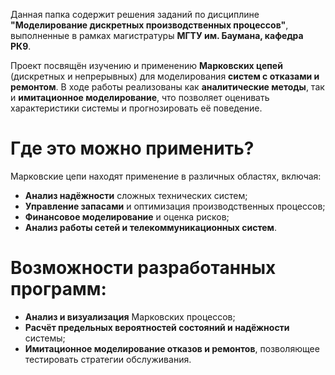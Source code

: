 Данная папка содержит решения заданий по дисциплине **"Моделирование дискретных производственных процессов"**, выполненные в рамках магистратуры **МГТУ им. Баумана, кафедра РК9**.

Проект посвящён изучению и применению **Марковских цепей** (дискретных и непрерывных) для моделирования **систем с отказами и ремонтом**. В ходе работы реализованы как **аналитические методы**, так и **имитационное моделирование**, что позволяет оценивать характеристики системы и прогнозировать её поведение.

# Где это можно применить?
Марковские цепи находят применение в различных областях, включая:

* **Анализ надёжности** сложных технических систем;
* **Управление запасами** и оптимизация производственных процессов;
* **Финансовое моделирование** и оценка рисков;
* **Анализ работы сетей и телекоммуникационных систем**.
# Возможности разработанных программ:
* **Анализ и визуализация** Марковских процессов;
* **Расчёт предельных вероятностей состояний и надёжности** системы;
* **Имитационное моделирование отказов и ремонтов**, позволяющее тестировать стратегии обслуживания.